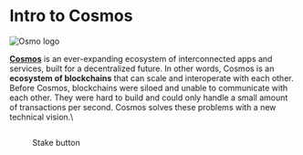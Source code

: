 # Intro to Cosmos

![Osmo logo](https://user-images.githubusercontent.com/95366163/145550138-a655fcec-a3fe-4a6a-9641-f8a787999774.png)

[**Cosmos**](https://cosmos.network/) is an ever-expanding ecosystem of interconnected apps and services, built for a decentralized future. In other words, Cosmos is an **ecosystem of blockchains** that can scale and interoperate with each other. Before Cosmos, blockchains were siloed and unable to communicate with each other. They were hard to build and could only handle a small amount of transactions per second. Cosmos solves these problems with a new technical vision.\


<figure><img src="https://user-images.githubusercontent.com/95366163/145550484-e9d338c4-b800-4719-acd9-9bb068a8d064.png" alt=""><figcaption><p>Stake button</p></figcaption></figure>
